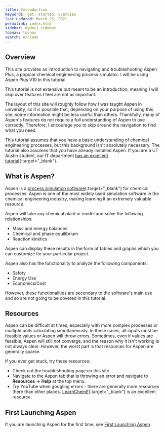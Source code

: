 ```yaml
---
title: Introduction
keywords: get, started, overview
last_updated: March 26, 2021
permalink: index.html
sidebar: mydoc1_sidebar
topnav: topnav
search: exclude
---
```


## Overview

This site provides an introduction to navigating and troubleshooting Aspen Plus, a popular chemical engineering process simulator. I will be using Aspen Plus V10 in this tutorial.

This tutorial is not extensive but meant to be an introduction, meaning I will skip over features I feel are not as important.

The layout of this site will roughly follow how I was taught Aspen in university, so it is possible that, depending on your purpose of using this site, some information might be less useful than others. Thankfully, many of Aspen's features do not require a full understanding of Aspen to use correctly. Therefore, I encourage you to skip around the navigation to find what you need.

This tutorial assumes that you have a basic understanding of chemical engineering processes, but this background isn't absolutely necessary. The tutorial also assumes that you have already installed Aspen. If you are a UT Austin student, our IT department [has an excellent tutorial](https://wikis.utexas.edu/display/cheit/Aspen+Installation){:target="_blank"}.

## What is Aspen?

Aspen is a [process simulation software](https://en.wikipedia.org/wiki/Process_simulation){:target="_blank"} for chemical processes. Aspen is one of the most widely used simulation software in the chemical engineering industry, making learning it an extremely valuable resource.

Aspen will take any chemical plant or model and solve the following relationships:
*  Mass and energy balances
*  Chemical and phase equilibrium
*  Reaction kinetics

Aspen can display these results in the form of tables and graphs which you can customize for your particular project.

Aspen also has the functionality to analyze the following components:
*  Safety
*  Energy Use
*  Economics/Cost

However, these functionalities are secondary to the software's main use and so are not going to be covered in this tutorial.
## Resources

Aspen can be difficult at times, especially with more complex processes or multiple units calculating simultaneously. In these cases, all inputs must be feasible values or Aspen will throw errors. Sometimes, even if values are feasible, Aspen will still not converge, and the reason why it isn't working is not always clear. However, the worst part is that resources for Aspen are generally sparse.

If you ever get stuck, try these resources:
*  Check out the troubleshooting page on this site.
*  Navigate to the Aspen tab that is throwing an error and navigate to **Resources** &#8594; **Help** at the top menu.
*  Try YouTube when googling errors - there are generally more resources there than other places. [LearnChemE](https://www.youtube.com/channel/UCKVGxWqAcyGibKC2RKD19RQ){:target="_blank"} is an excellent resource.

## First Launching Aspen
If you are launching Aspen for the first time, see [First Launching Aspen](mydoc1_first_launching_aspen).

